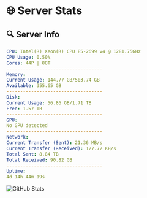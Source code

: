 # 🌐 Server Stats
## 🔍 Server Info
```yaml
CPU: Intel(R) Xeon(R) CPU E5-2699 v4 @ 1281.75GHz
CPU Usage: 0.50%
Cores: 44P | 88T
-----------------------------------
Memory:
Current Usage: 144.77 GB/503.74 GB
Available: 355.65 GB
-----------------------------------
Disk:
Current Usage: 56.86 GB/1.71 TB
Free: 1.57 TB
-----------------------------------
GPU:
No GPU detected
-----------------------------------
Network:
Current Transfer (Sent): 21.36 MB/s
Current Transfer (Received): 127.72 KB/s
Total Sent: 8.84 TB
Total Received: 90.82 GB
-----------------------------------
Uptime:
4d 14h 44m 19s
```
![GitHub Stats](https://img.shields.io/badge/Updated-2025-03-12_12:07:08-blue)